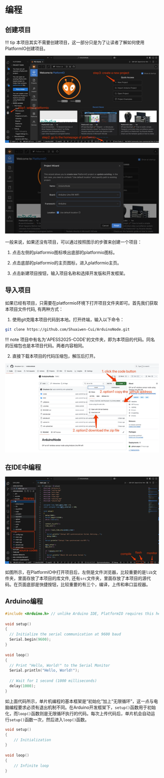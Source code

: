 # 编程

## 创建项目

!!! tip
    本项目其实不需要创建项目，这一部分只是为了让读者了解如何使用PlatformIO创建项目。

![](steps.jpg)

![](wizard.jpg)

一般来说，如果还没有项目，可以通过按照图示的步骤来创建一个项目：

1. 点击左侧的platformio图标唤出底部的platformio图标。

2. 点击底部的platformio的主页图标，进入platformio主页。

3. 点击新建项目按钮，输入项目名称和选择开发版和开发框架。

## 导入项目

如果已经有项目，只需要在platformio环境下打开项目文件夹即可。首先我们获取本项目文件代码, 有两种方式：

1. 使用git克隆本项目代码到本地。打开终端，输入以下命令：

```bash
git clone https://github.com/Shuaiwen-Cui/ArduinoNode.git
```

!!! note
    项目中有名为'APESS2025-CODE'的文件夹，即为本项目的代码。同名的压缩包也是本项目代码。两者内容相同。

2. 直接下载本项目的代码压缩包，解压后打开。

![](github.jpg)


## 在IDE中编程

![](icons.jpg)

如图所示，在PlatformIO中打开项目后，左侧是文件浏览器，比较重要的是`lib`文件夹，里面存放了本项目的库文件, 还有`src`文件夹，里面存放了本项目的源代码。在页面底部是快捷按钮，比较重要的有三个，编译，上传和串口监视器。

## Arduino编程

```cpp
#include <Arduino.h> // unlike Arduino IDE, PlatformIO requires this header file

void setup() 
{
  // Initialize the serial communication at 9600 baud
  Serial.begin(9600);
}

void loop() 
{
  // Print "Hello, World!" to the Serial Monitor
  Serial.println("Hello, World!");
  
  // Wait for 1 second (1000 milliseconds)
  delay(1000);
}
```

如上面代码所示，单片机编程的基本框架是“初始化”加上“无限循环”，这一点与电脑编程要求必须有退出机制不同。在Arduino开发框架下，`setup()`函数用于初始化，而`loop()`函数则是无限循环执行的代码。每次上传代码后，单片机会自动运行`setup()`函数一次，然后进入`loop()`函数。

```cpp
void setup() 
{
    // Initialization
}

void loop() 
{
    // Infinite loop
}
```